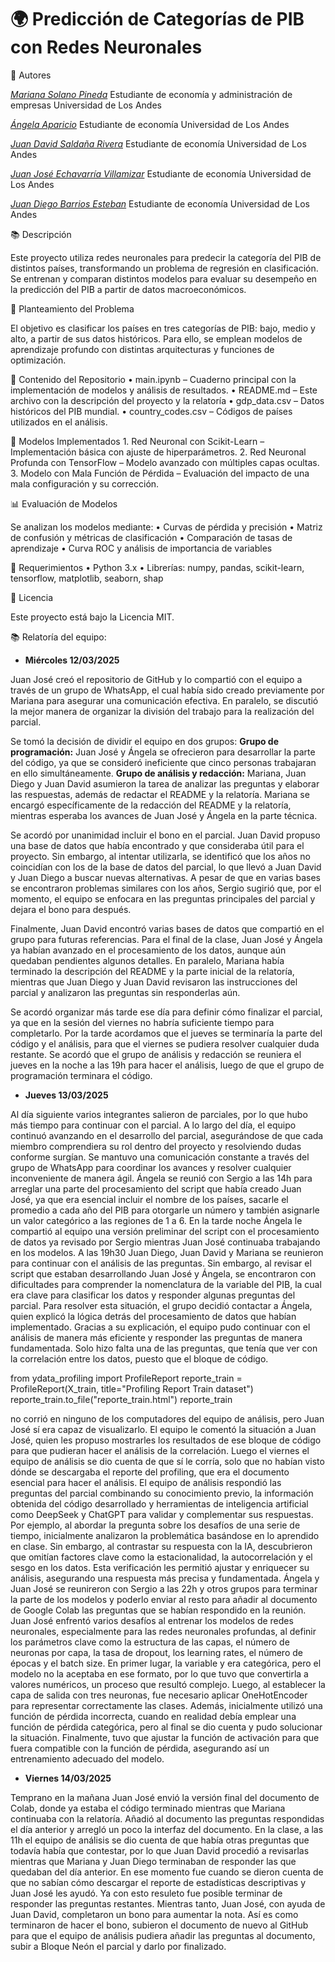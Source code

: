 # 🌍 Predicción de Categorías de PIB con Redes Neuronales

📝 Autores

[*Mariana Solano Pineda*](https://www.linkedin.com/in/mariana-solano-pineda/)
Estudiante de economía y administración de empresas Universidad de Los Andes

[*Ángela Aparicio*](www.linkedin.com/in/aparicio-angela)
Estudiante de economía Universidad de Los Andes

[*Juan David Saldaña Rivera*](https://www.linkedin.com/in/juan-david-salda%C3%B1a-rivera-829ab62b3/)
Estudiante de economía Universidad de Los Andes

[*Juan José Echavarría Villamizar*](www.linkedin.com/in/juan-jose-echavarria-villamizar)
Estudiante de economía Universidad de Los Andes

[*Juan Diego Barrios Esteban*](https://www.linkedin.com/in/juan-diego-barrios-esteban-6b684028b)
Estudiante de economía Universidad de Los Andes

📚 Descripción

Este proyecto utiliza redes neuronales para predecir la categoría del PIB de distintos países, transformando un problema de regresión en clasificación. Se entrenan y comparan distintos modelos para evaluar su desempeño en la predicción del PIB a partir de datos macroeconómicos.

🎯 Planteamiento del Problema

El objetivo es clasificar los países en tres categorías de PIB: bajo, medio y alto, a partir de sus datos históricos. Para ello, se emplean modelos de aprendizaje profundo con distintas arquitecturas y funciones de optimización.

📂 Contenido del Repositorio
	•	main.ipynb – Cuaderno principal con la implementación de modelos y análisis de resultados.
	•	README.md – Este archivo con la descripción del proyecto y la relatoría
	•	gdp_data.csv – Datos históricos del PIB mundial.
	•	country_codes.csv – Códigos de países utilizados en el análisis.

🤖 Modelos Implementados
	1.	Red Neuronal con Scikit-Learn – Implementación básica con ajuste de hiperparámetros.
	2.	Red Neuronal Profunda con TensorFlow – Modelo avanzado con múltiples capas ocultas.
	3.	Modelo con Mala Función de Pérdida – Evaluación del impacto de una mala configuración y su corrección.

📊 Evaluación de Modelos

Se analizan los modelos mediante:
	•	Curvas de pérdida y precisión
	•	Matriz de confusión y métricas de clasificación
	•	Comparación de tasas de aprendizaje
	•	Curva ROC y análisis de importancia de variables

🚀 Requerimientos
	•	Python 3.x
	•	Librerías: numpy, pandas, scikit-learn, tensorflow, matplotlib, seaborn, shap

📄 Licencia

Este proyecto está bajo la Licencia MIT.

📚 Relatoría del equipo:

- **Miércoles 12/03/2025**

Juan José creó el repositorio de GitHub y lo compartió con el equipo a través de un grupo de WhatsApp, el cual había sido creado previamente por Mariana para asegurar una comunicación efectiva. En paralelo, se discutió la mejor manera de organizar la división del trabajo para la realización del parcial.

Se tomó la decisión de dividir el equipo en dos grupos:
**Grupo de programación:** Juan José y Ángela se ofrecieron para desarrollar la parte del código, ya que se consideró ineficiente que cinco personas trabajaran en ello simultáneamente.
**Grupo de análisis y redacción:** Mariana, Juan Diego y Juan David asumieron la tarea de analizar las preguntas y elaborar las respuestas, además de redactar el README y la relatoría. Mariana se encargó específicamente de la redacción del README y la relatoría, mientras esperaba los avances de Juan José y Ángela en la parte técnica.

Se acordó por unanimidad incluir el bono en el parcial. Juan David propuso una base de datos que había encontrado y que consideraba útil para el proyecto. Sin embargo, al intentar utilizarla, se identificó que los años no coincidían con los de la base de datos del parcial, lo que llevó a Juan David y Juan Diego a buscar nuevas alternativas. A pesar de que en varias bases se encontraron problemas similares con los años, Sergio sugirió que, por el momento, el equipo se enfocara en las preguntas principales del parcial y dejara el bono para después.

Finalmente, Juan David encontró varias bases de datos que compartió en el grupo para futuras referencias. Para el final de la clase, Juan José y Ángela ya habían avanzado en el procesamiento de los datos, aunque aún quedaban pendientes algunos detalles. En paralelo, Mariana había terminado la descripción del README y la parte inicial de la relatoría, mientras que Juan Diego y Juan David revisaron las instrucciones del parcial y analizaron las preguntas sin responderlas aún. 

Se acordó organizar más tarde ese día para definir cómo finalizar el parcial, ya que en la sesión del viernes no habría suficiente tiempo para completarlo. Por la tarde acordamos que el jueves se terminaría la parte del código y el análisis, para que el viernes se pudiera resolver cualquier duda restante. Se acordó que el grupo de análisis y redacción se reuniera el jueves en la noche a las 19h para hacer el análisis, luego de que el grupo de programación terminara el código.

- **Jueves 13/03/2025**

Al día siguiente varios integrantes salieron de parciales, por lo que hubo más tiempo para continuar con el parcial. A lo largo del día, el equipo continuó avanzando en el desarrollo del parcial, asegurándose de que cada miembro comprendiera su rol dentro del proyecto y resolviendo dudas conforme surgían. Se mantuvo una comunicación constante a través del grupo de WhatsApp para coordinar los avances y resolver cualquier inconveniente de manera ágil. Ángela se reunió con Sergio a las 14h para arreglar una parte del procesamiento del script que había creado Juan José, ya que era esencial incluir el nombre de los países, sacarle el promedio a cada año del PIB para otorgarle un número y también asignarle un valor categórico a las regiones de 1 a 6. En la tarde noche Ángela le compartió al equipo una versión preliminar del script con el procesamiento de datos ya revisado por Sergio mientras Juan José continuaba trabajando en los modelos. A las 19h30 Juan Diego, Juan David y Mariana se reunieron para continuar con el análisis de las preguntas. Sin embargo, al revisar el script que estaban desarrollando Juan José y Ángela, se encontraron con dificultades para comprender la nomenclatura de la variable del PIB, la cual era clave para clasificar los datos y responder algunas preguntas del parcial. Para resolver esta situación, el grupo decidió contactar a Ángela, quien explicó la lógica detrás del procesamiento de datos que habían implementado. Gracias a su explicación, el equipo pudo continuar con el análisis de manera más eficiente y responder las preguntas de manera fundamentada. Solo hizo falta una de las preguntas, que tenía que ver con la correlación entre los datos, puesto que el bloque de código.

from ydata_profiling import ProfileReport
reporte_train = ProfileReport(X_train, title="Profiling Report Train dataset")
reporte_train.to_file("reporte_train.html")
reporte_train

no corrió en ninguno de los computadores del equipo de análisis, pero Juan José sí era capaz de visualizarlo. El equipo le comentó la situación a Juan José, quien les propuso mostrarles los resultados de ese bloque de código para que pudieran hacer el análisis de la correlación. Luego el viernes el equipo de análisis se dio cuenta de que sí le corría, solo que no habían visto dónde se descargaba el reporte del profiling, que era el documento esencial para hacer el análisis. El equipo de análisis respondió las preguntas del parcial combinando su conocimiento previo, la información obtenida del código desarrollado y herramientas de inteligencia artificial como DeepSeek y ChatGPT para validar y complementar sus respuestas. Por ejemplo, al abordar la pregunta sobre los desafíos de una serie de tiempo, inicialmente analizaron la problemática basándose en lo aprendido en clase. Sin embargo, al contrastar su respuesta con la IA, descubrieron que omitían factores clave como la estacionalidad, la autocorrelación y el sesgo en los datos. Esta verificación les permitió ajustar y enriquecer su análisis, asegurando una respuesta más precisa y fundamentada. Ángela y Juan José se reunireron con Sergio a las 22h y otros grupos para terminar la parte de los modelos y poderlo enviar al resto para añadir al documento de Google Colab las preguntas que se habían respondido en la reunión. Juan José enfrentó varios desafíos al entrenar los modelos de redes neuronales, especialmente para las redes neuronales profundas, al definir los parámetros clave como la estructura de las capas, el número de neuronas por capa, la tasa de dropout, los learning rates, el número de épocas y el batch size. En primer lugar, la variable y era categórica, pero el modelo no la aceptaba en ese formato, por lo que tuvo que convertirla a valores numéricos, un proceso que resultó complejo. Luego, al establecer la capa de salida con tres neuronas, fue necesario aplicar OneHotEncoder para representar correctamente las clases. Además, inicialmente utilizó una función de pérdida incorrecta, cuando en realidad debía emplear una función de pérdida categórica, pero al final se dio cuenta y pudo solucionar la situación. Finalmente, tuvo que ajustar la función de activación para que fuera compatible con la función de pérdida, asegurando así un entrenamiento adecuado del modelo.

- **Viernes 14/03/2025**

Temprano en la mañana Juan José envió la versión final del documento de Colab, donde ya estaba el código terminado mientras que Mariana continuaba con la relatoría. Añadió al documento las preguntas respondidas el día anterior y arregló un poco la interfaz del documento. En la clase, a las 11h el equipo de análisis se dio cuenta de que había otras preguntas que todavía había que contestar, por lo que Juan David procedió a revisarlas mientras que Mariana y Juan Diego terminaban de responder las que quedaban del día anterior. En ese momento fue cuando se dieron cuenta de que no sabían cómo descargar el reporte de estadísticas descriptivas y Juan José les ayudó. Ya con esto resuleto fue posible terminar de responder las preguntas restantes. Mientras tanto, Juan José, con ayuda de Juan David, completaron un bono para aumentar la nota. Así es como terminaron de hacer el bono, subieron el documento de nuevo al GitHub para que el equipo de análisis pudiera añadir las preguntas al documento, subir a Bloque Neón el parcial y darlo por finalizado.
